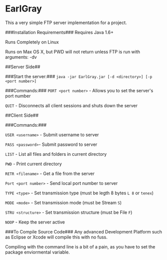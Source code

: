 EarlGray
========

This a very simple FTP server implementation for a project.

###Installation Requirements###
Requires Java 1.6+

Runs Completely on Linux

Runs on Max OS X, but PWD will not return unless FTP is run with arguments: -dv

##Server Side##

###Start the server:###
`java -jar EarlGray.jar [-d <directory>] [-p <port number>]`

###Commands:###
`PORT <port number>` - Allows you to set the server's port number

`QUIT` - Disconnects all client sessions and shuts down the server

##Client Side##

###Commands:###

`USER <username>` - Submit username to server

`PASS <password>`- Submit password to server

`LIST` - List all files and folders in current directory

`PWD` - Print current directory

`RETR <filename>` - Get a file from the server

`Port <port number>` - Send local port number to server

`TYPE <type>` - Set transmission type (must be legth 8 bytes `L 8` or `tenex`)

`MODE <mode>` - Set transmission mode (must be Stream `S`)

`STRU <structure>` - Set transmission structure (must be File `F`)

`NOOP` - Keep the server active

###To Compile Source Code###
Any advanced Development Platform such as Eclipse or Xcode will compile this with no fuss.

Compiling with the command line is a bit of a pain, as you have to set the package enviormental variable.
